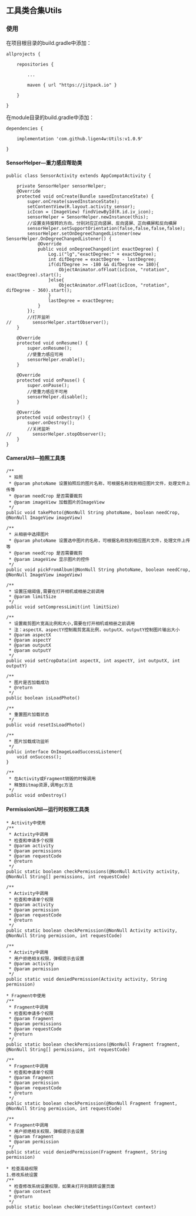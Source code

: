 ## 工具类合集Utils
### 使用
在项目根目录的build.gradle中添加：


    allprojects {
    
        repositories {
        
            ...
            
            maven { url "https://jitpack.io" }
            
        }
     
    }
在module目录的build.gradle中添加：

    dependencies {
    
        implementation 'com.github.ligen4w:Utils:v1.0.9'
        
    }
    
#### SensorHelper—重力感应帮助类
    public class SensorActivity extends AppCompatActivity {

        private SensorHelper sensorHelper;
        @Override
        protected void onCreate(Bundle savedInstanceState) {
            super.onCreate(savedInstanceState);
            setContentView(R.layout.activity_sensor);
            icIcon = (ImageView) findViewById(R.id.iv_icon);
            sensorHelper = SensorHelper.newInstance(this);
            //设置支持旋转的方向，分别对应正向竖屏、反向竖屏、正向横屏和反向横屏
            sensorHelper.setSupportOrientation(false,false,false,false);
            sensorHelper.setOnDegreeChangedListener(new SensorHelper.OnDegreeChangedListener() {
                @Override
                public void onDegreeChanged(int exactDegree) {
                    Log.i("lg","exactDegree:" + exactDegree);
                    int difDegree = exactDegree - lastDegree;
                    if(difDegree >= -180 && difDegree <= 180){
                        ObjectAnimator.ofFloat(icIcon, "rotation", exactDegree).start();
                    }else{
                        ObjectAnimator.ofFloat(icIcon, "rotation", difDegree - 360).start();
                    }
                    lastDegree = exactDegree;
                }
            });
            //打开监听
    //        sensorHelper.startObserver();
        }

        @Override
        protected void onResume() {
            super.onResume();
            //使重力感应可用
            sensorHelper.enable();
        }

        @Override
        protected void onPause() {
            super.onPause();
            //使重力感应不可用
            sensorHelper.disable();
        }

        @Override
        protected void onDestroy() {
            super.onDestroy();
            //关闭监听
    //        sensorHelper.stopObserver();
        }
    }

#### CameraUtil—拍照工具类
    /**
     * 拍照
     * @param photoName 设置拍照后的图片名称，可根据名称找到相应图片文件，处理文件上传等
     * @param needCrop 是否需要裁剪
     * @param imageView 加载图片的ImageView
     */
    public void takePhoto(@NonNull String photoName, boolean needCrop, @NonNull ImageView imageView)

    /**
     * 从相册中选择图片
     * @param photoName 设置选中图片的名称，可根据名称找到相应图片文件，处理文件上传等
     * @param needCrop 是否需要裁剪
     * @param imageView 显示图片的控件
     */
    public void pickFromAlbum(@NonNull String photoName, boolean needCrop, @NonNull ImageView imageView)
    
    /**
     * 设置压缩阈值,需要在打开相机或相册之前调用
     * @param limitSize
     */
    public void setCompressLimit(int limitSize)
    
    /**
     * 设置裁剪图片宽高比例和大小,需要在打开相机或相册之前调用
     * 注：aspectX、aspectY控制裁剪宽高比例，outputX、outputY控制图片输出大小
     * @param aspectX
     * @param aspectY
     * @param outputX
     * @param outputY
     */
    public void setCropData(int aspectX, int aspectY, int outputX, int outputY)
    
    /**
     * 图片是否加载成功
     * @return
     */
    public boolean isLoadPhoto()

    /**
     * 重置图片加载状态
     */
    public void resetIsLoadPhoto()

    /**
     * 图片加载成功监听
     */
    public interface OnImageLoadSuccessListener{
        void onSuccess();
    }
    
    /**
     * 在Activity或Fragment销毁的时候调用
     * 释放Bitmap资源,调用gc方法
     */
    public void onDestroy()
    
 #### PermissionUtil—运行时权限工具类
    * Activity中使用
    /**
     * Activity中调用
     * 检查和申请多个权限
     * @param activity
     * @param permissions
     * @param requestCode
     * @return
     */
    public static boolean checkPermissions(@NonNull Activity activity, @NonNull String[] permissions, int requestCode)
    
    /**
     * Activity中调用
     * 检查和申请单个权限
     * @param activity
     * @param permission
     * @param requestCode
     * @return
     */
    public static boolean checkPermission(@NonNull Activity activity, @NonNull String permission, int requestCode)
    
    /**
     * Activity中调用
     * 用户拒绝相关权限，弹框提示去设置
     * @param activity
     * @param permission
     */
    public static void deniedPermission(Activity activity, String permission)
    
    * Fragment中使用
    /**
     * Fragment中调用
     * 检查和申请多个权限
     * @param fragment
     * @param permissions
     * @param requestCode
     * @return
     */
    public static boolean checkPermissions(@NonNull Fragment fragment, @NonNull String[] permissions, int requestCode)
    
    /**
     * Fragment中调用
     * 检查和申请单个权限
     * @param fragment
     * @param permission
     * @param requestCode
     * @return
     */
    public static boolean checkPermission(@NonNull Fragment fragment, @NonNull String permission, int requestCode)
    
    /**
     * Fragment中调用
     * 用户拒绝相关权限，弹框提示去设置
     * @param fragment
     * @param permission
     */
    public static void deniedPermission(Fragment fragment, String permission)
    
    * 检查高级权限
    1.修改系统设置
    /**
     * 检查修改系统设置权限，如果未打开则跳转设置页面
     * @param context
     * @return
     */
    public static boolean checkWriteSettings(Context context)
